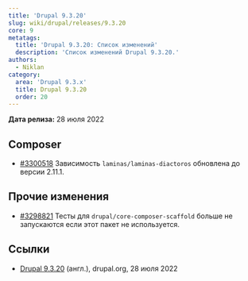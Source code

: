 ```yaml
---
title: 'Drupal 9.3.20'
slug: wiki/drupal/releases/9.3.20
core: 9
metatags:
  title: 'Drupal 9.3.20: Список изменений'
  description: 'Список изменений Drupal 9.3.20.'
authors:
  - Niklan
category:
  area: 'Drupal 9.3.x'
  title: Drupal 9.3.20
  order: 20
---
```


**Дата релиза:** 28 июля 2022

## Composer

- [#3300518](https://www.drupal.org/node/3300518) Зависимость `laminas/laminas-diactoros` обновлена до версии 2.11.1.

## Прочие изменения

- [#3298821](https://www.drupal.org/node/3298821) Тесты для `drupal/core-composer-scaffold`
  больше не запускаются если этот пакет не используется.

## Ссылки

- [Drupal 9.3.20](https://www.drupal.org/project/drupal/releases/9.3.20) (англ.), drupal.org, 28 июля 2022

